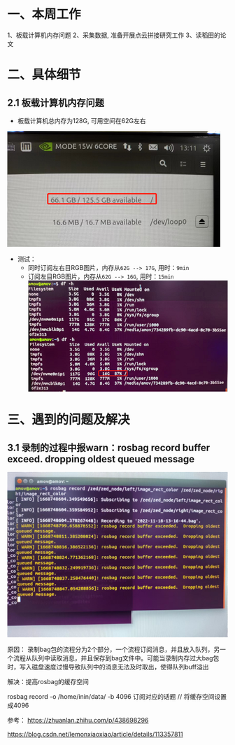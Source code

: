 # 一、本周工作
1、板载计算机内存问题
2、采集数据, 准备开展点云拼接研究工作
3、读稻田的论文


# 二、具体细节
## 2.1 板载计算机内存问题
- 板载计算机总内存为128G, 可用空间在62G左右

 ![](https://github.com/ZYJ-Group/darren_pty/blob/main/darren_pty/pic(Ninth%20week)/23.png)

- 测试：
  - 同时订阅左右目RGB图片，内存从```62G --> 17G```, 用时：```9min```
  - 订阅左目RGB图片，内存从```62G --> 16G```, 用时：```15min```
![](https://github.com/ZYJ-Group/darren_pty/blob/main/darren_pty/pic(Ninth%20week)/22.png)




# 三、遇到的问题及解决
## 3.1 录制的过程中报warn：rosbag record buffer exceed. dropping oldest queued message
![](https://github.com/ZYJ-Group/darren_pty/blob/main/darren_pty/pic(Ninth%20week)/24.jpg)

原因：
录制bag包的流程分为2个部分，一个流程订阅消息，并且放入队列，另一个流程从队列中读取消息，并且保存到bag文件中。可能当录制内存过大bag包时，写入磁盘速度过慢导致队列中的消息无法及时取出，使得队列buff溢出


解决：提高rosbag的缓存空间

rosbag record -o /home/inin/data/ -b 4096 订阅对应的话题 // 将缓存空间设置成4096

参考：
https://zhuanlan.zhihu.com/p/438698296

https://blog.csdn.net/lemonxiaoxiao/article/details/113357811


